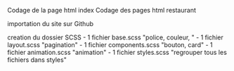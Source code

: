 Codage de la page html index
Codage des pages html restaurant 

importation du site sur Github

creation du dossier SCSS
    - 1 fichier base.scss "police, couleur, "
    - 1 fichier layout.scss "pagination"
    - 1 fichier components.scss "bouton, card"
    - 1 fichier animation.scss  "animation"
    - 1 fichier styles.scss "regrouper tous les fichiers dans styles"

